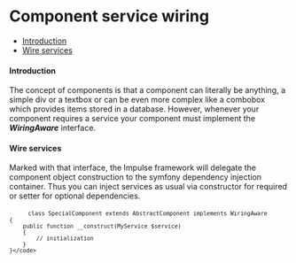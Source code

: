 <h1 class="doc-title">Component service wiring</h1>

- [Introduction](#introduction)
- [Wire services](#wire-services)

<h4><a id="#introduction">Introduction</a></h4>

The concept of components is that a component can literally be anything, a simple div or a textbox or can be even more complex like a combobox which provides items stored in a database.
However, whenever your component requires a service your component must implement the **_WiringAware_** interface.

<h4><a id="#wire-services">Wire services</a></h4>

Marked with that interface, the Impulse framework will delegate the component object construction to the symfony dependency injection container. Thus you can inject services as usual via constructor for required or setter for optional dependencies.

<div class="code-header">
	<div class="container-fluid">
		<div class="row">
          <div class="button red"></div>
          <div class="button yellow"></div>
          <div class="button green"></div>
        </div>
    </div>
</div>
<pre class="code-white line-numbers language-php">
	<code class="imp-code language-php"><?php
	namespace App\UI\Components;
    use Impulse\ImpulseBundle\UI\Components\AbstractComponent;
    use Impulse\ImpulseBundle\Components\WiringAware;
    use App\Services\MyService;

    class SpecialComponent extends AbstractComponent implements WiringAware
    {
        public function __construct(MyService $service) 
        {
            // initialization
        }
	}</code>
</pre>
